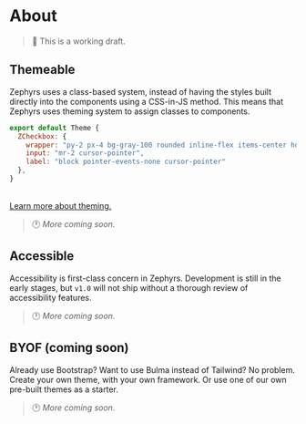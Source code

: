 # About

> 🚨 This is a working draft.

## Themeable

Zephyrs uses a class-based system, instead of having the styles built directly into the components using a CSS-in-JS method. This means that Zephyrs uses theming system to assign classes to components.

```js
export default Theme {
  ZCheckbox: {
    wrapper: "py-2 px-4 bg-gray-100 rounded inline-flex items-center hover:bg-gray-200 cursor-pointer",
    input: "mr-2 cursor-pointer",
    label: "block pointer-events-none cursor-pointer"
  },
}
```

<br/>
<a href="/introduction/theme">Learn more about theming.</a>

> 🕐 _More coming soon._

## Accessible

Accessibility is first-class concern in Zephyrs. Development is still in the early stages, but `v1.0` will not ship without a thorough review of accessibility features.

> 🕐 _More coming soon._

## BYOF (coming soon)

Already use Bootstrap? Want to use Bulma instead of Tailwind? No problem. Create your own theme, with your own framework. Or use one of our own pre-built themes as a starter.

> 🕐 _More coming soon._
